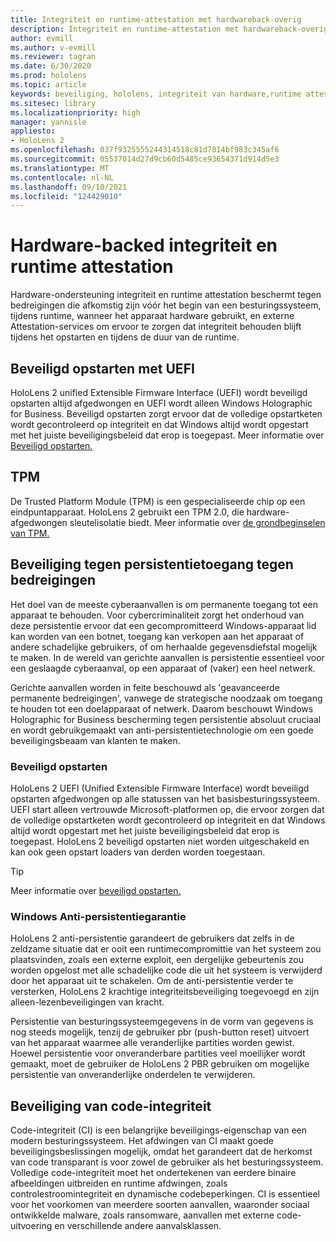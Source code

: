 ```yaml
---
title: Integriteit en runtime-attestation met hardwareback-overig
description: Integriteit en runtime-attestation met hardwareback-overig
author: evmill
ms.author: v-evmill
ms.reviewer: tagran
ms.date: 6/30/2020
ms.prod: hololens
ms.topic: article
keywords: beveiliging, hololens, integriteit van hardware,runtime attestation, UEFI, UEFI beveiligd opstarten, beveiligd opstarten, TPM, beveiliging tegen bedreigingen, Windows Anti-Persistentie Assurance, code-integriteit, codebeveiliging,
ms.sitesec: library
ms.localizationpriority: high
manager: yannisle
appliesto:
- HoloLens 2
ms.openlocfilehash: 037f9325555244314518c81d7814bf983c345af6
ms.sourcegitcommit: 05537014d27d9cb60d5485ce93654371d914d5e3
ms.translationtype: MT
ms.contentlocale: nl-NL
ms.lasthandoff: 09/10/2021
ms.locfileid: "124429010"
---
```

# <a name="hardware-backed-integrity-and-runtime-attestation"></a>Hardware-backed integriteit en runtime attestation

Hardware-ondersteuning integriteit en runtime attestation beschermt tegen bedreigingen die afkomstig zijn vóór het begin van een besturingssysteem, tijdens runtime, wanneer het apparaat hardware gebruikt, en externe Attestation-services om ervoor te zorgen dat integriteit behouden blijft tijdens het opstarten en tijdens de duur van de runtime.

## <a name="uefi-secure-boot"></a>Beveiligd opstarten met UEFI

HoloLens 2 unified Extensible Firmware Interface (UEFI) wordt beveiligd opstarten altijd afgedwongen en UEFI wordt alleen Windows Holographic for Business.
Beveiligd opstarten zorgt ervoor dat de volledige opstartketen wordt gecontroleerd op integriteit en dat Windows altijd wordt opgestart met het juiste beveiligingsbeleid dat erop is toegepast. Meer informatie over [Beveiligd opstarten.](/windows-hardware/design/device-experiences/oem-secure-boot)

## <a name="tpm"></a>TPM

De Trusted Platform Module (TPM) is een gespecialiseerde chip op een eindpuntapparaat. HoloLens 2 gebruikt een TPM 2.0, die hardware-afgedwongen sleutelisolatie biedt. Meer informatie over [de grondbeginselen van TPM.](/windows/security/information-protection/tpm/tpm-fundamentals)

## <a name="persistence-access-threat-protection"></a>Beveiliging tegen persistentietoegang tegen bedreigingen

Het doel van de meeste cyberaanvallen is om permanente toegang tot een apparaat te behouden. Voor cybercriminaliteit zorgt het onderhoud van deze persistentie ervoor dat een gecompromitteerd Windows-apparaat lid kan worden van een botnet, toegang kan verkopen aan het apparaat of andere schadelijke gebruikers, of om herhaalde gegevensdiefstal mogelijk te maken. In de wereld van gerichte aanvallen is persistentie essentieel voor een geslaagde cyberaanval, op een apparaat of (vaker) een heel netwerk.  

Gerichte aanvallen worden in feite beschouwd als 'geavanceerde permanente bedreigingen', vanwege de strategische noodzaak om toegang te houden tot een doelapparaat of netwerk. Daarom beschouwt Windows Holographic for Business bescherming tegen persistentie absoluut cruciaal en wordt gebruikgemaakt van anti-persistentietechnologie om een goede beveiligingsbeaam van klanten te maken.

### <a name="secure-boot"></a>Beveiligd opstarten

HoloLens 2 UEFI (Unified Extensible Firmware Interface) wordt beveiligd opstarten afgedwongen op alle statussen van het basisbesturingssysteem. UEFI start alleen vertrouwde Microsoft-platformen op, die ervoor zorgen dat de volledige opstartketen wordt gecontroleerd op integriteit en dat Windows altijd wordt opgestart met het juiste beveiligingsbeleid dat erop is toegepast. HoloLens 2 beveiligd opstarten niet worden uitgeschakeld en kan ook geen opstart loaders van derden worden toegestaan.

> [!Tip]
> Meer informatie over [beveiligd opstarten.](/windows-hardware/design/device-experiences/oem-secure-boot)

### <a name="windows-anti-persistence-assurance"></a>Windows Anti-persistentiegarantie

HoloLens 2 anti-persistentie garandeert de gebruikers dat zelfs in de zeldzame situatie dat er ooit een runtimecompromittie van het systeem zou plaatsvinden, zoals een externe exploit, een dergelijke gebeurtenis zou worden opgelost met alle schadelijke code die uit het systeem is verwijderd door het apparaat uit te schakelen. Om de anti-persistentie verder te versterken, HoloLens 2 krachtige integriteitsbeveiliging toegevoegd en zijn alleen-lezenbeveiligingen van kracht.

Persistentie van besturingssysteemgegevens in de vorm van gegevens is nog steeds mogelijk, tenzij de gebruiker pbr (push-button reset) uitvoert van het apparaat waarmee alle veranderlijke partities worden gewist. Hoewel persistentie voor onveranderbare partities veel moeilijker wordt gemaakt, moet de gebruiker de HoloLens 2 PBR gebruiken om mogelijke persistentie van onveranderlijke onderdelen te verwijderen.

## <a name="code-integrity-protection"></a>Beveiliging van code-integriteit

Code-integriteit (CI) is een belangrijke beveiligings-eigenschap van een modern besturingssysteem. Het afdwingen van CI maakt goede beveiligingsbeslissingen mogelijk, omdat het garandeert dat de herkomst van code transparant is voor zowel de gebruiker als het besturingssysteem. Volledige code-integriteit moet het ondertekenen van eerdere binaire afbeeldingen uitbreiden en runtime afdwingen, zoals controlestroomintegriteit en dynamische codebeperkingen. CI is essentieel voor het voorkomen van meerdere soorten aanvallen, waaronder sociaal ontwikkelde malware, zoals ransomware, aanvallen met externe code-uitvoering en verschillende andere aanvalsklassen.
